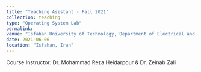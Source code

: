 ```yaml
---
title: "Teaching Asistant - Fall 2021"
collection: teaching
type: "Operating System Lab"
permalink:
venue: "Isfahan University of Technology, Department of Electrical and Computer Engineering"
date: 2021-06-06
location: "Isfahan, Iran"
---
```


Course Instructor: Dr. Mohammad Reza Heidarpour & Dr. Zeinab Zali
